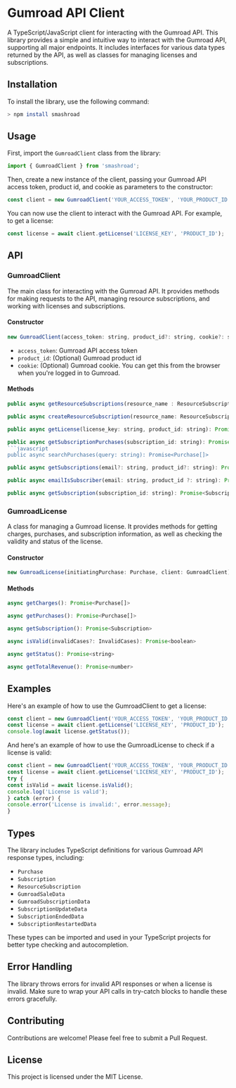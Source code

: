 # Gumroad API Client

A TypeScript/JavaScript client for interacting with the Gumroad API. This library provides a simple and intuitive way to interact with the Gumroad API, supporting all major endpoints. It includes interfaces for various data types returned by the API, as well as classes for managing licenses and subscriptions.

## Installation

To install the library, use the following command:

```sh
> npm install smashroad
```


## Usage

First, import the `GumroadClient` class from the library:

```javascript
import { GumroadClient } from 'smashroad';
```

Then, create a new instance of the client, passing your Gumroad API access token, product id, and cookie as parameters to the constructor:

```javascript
const client = new GumroadClient('YOUR_ACCESS_TOKEN', 'YOUR_PRODUCT_ID', 'YOUR_GUMROAD_COOKIE');
```

You can now use the client to interact with the Gumroad API. For example, to get a license:

```javascript
const license = await client.getLicense('LICENSE_KEY', 'PRODUCT_ID');
```

## API

### GumroadClient

The main class for interacting with the Gumroad API. It provides methods for making requests to the API, managing resource subscriptions, and working with licenses and subscriptions.

#### Constructor

```javascript
new GumroadClient(access_token: string, product_id?: string, cookie?: string)
```

- `access_token`: Gumroad API access token
- `product_id`: (Optional) Gumroad product id
- `cookie`: (Optional) Gumroad cookie. You can get this from the browser when you're logged in to Gumroad.

#### Methods

```javascript
public async getResourceSubscriptions(resource_name : ResourceSubscriptionType) : Promise<ResourceSubscription[]>
```

```javascript
public async createResourceSubscription(resource_name: ResourceSubscriptionType, post_url: string) : Promise<ResourceSubscription>
```

```javascript
public async getLicense(license_key: string, product_id: string): Promise<GumroadLicense>
```

```javascript
public async getSubscriptionPurchases(subscription_id: string): Promise<Purchase[]>
```javascript
public async searchPurchases(query: string): Promise<Purchase[]>
```

```javascript
public async getSubscriptions(email?: string, product_id?: string): Promise<Subscription[]>

```

```javascript
public async emailIsSubscriber(email: string, product_id ?: string): Promise<boolean>
```

```javascript
public async getSubscription(subscription_id: string): Promise<Subscription>

```


### GumroadLicense

A class for managing a Gumroad license. It provides methods for getting charges, purchases, and subscription information, as well as checking the validity and status of the license.

#### Constructor

```javascript
new GumroadLicense(initiatingPurchase: Purchase, client: GumroadClient)
```


#### Methods
```javascript
async getCharges(): Promise<Purchase[]>
```

```javascript
async getPurchases(): Promise<Purchase[]>

```

```javascript
async getSubscription(): Promise<Subscription>

```

```javascript
async isValid(invalidCases?: InvalidCases): Promise<boolean>

```

```javascript
async getStatus(): Promise<string>

```

```javascript
async getTotalRevenue(): Promise<number>
```

## Examples

Here's an example of how to use the GumroadClient to get a license:

```javascript
const client = new GumroadClient('YOUR_ACCESS_TOKEN', 'YOUR_PRODUCT_ID', 'YOUR_GUMROAD_COOKIE');
const license = await client.getLicense('LICENSE_KEY', 'PRODUCT_ID');
console.log(await license.getStatus());
```

And here's an example of how to use the GumroadLicense to check if a license is valid:


```javascript
const client = new GumroadClient('YOUR_ACCESS_TOKEN', 'YOUR_PRODUCT_ID', 'YOUR_GUMROAD_COOKIE');
const license = await client.getLicense('LICENSE_KEY', 'PRODUCT_ID');
try {
const isValid = await license.isValid();
console.log('License is valid');
} catch (error) {
console.error('License is invalid:', error.message);
}

```


## Types

The library includes TypeScript definitions for various Gumroad API response types, including:

- `Purchase`
- `Subscription`
- `ResourceSubscription`
- `GumroadSaleData`
- `GumroadSubscriptionData`
- `SubscriptionUpdateData`
- `SubscriptionEndedData`
- `SubscriptionRestartedData`

These types can be imported and used in your TypeScript projects for better type checking and autocompletion.

## Error Handling

The library throws errors for invalid API responses or when a license is invalid. Make sure to wrap your API calls in try-catch blocks to handle these errors gracefully.

## Contributing

Contributions are welcome! Please feel free to submit a Pull Request.

## License

This project is licensed under the MIT License.